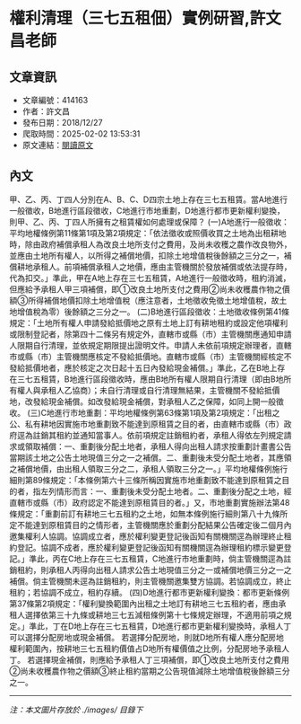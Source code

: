 # 權利清理（三七五租佃）實例研習,許文昌老師

## 文章資訊
- 文章編號：414163
- 作者：許文昌
- 發布日期：2018/12/27
- 爬取時間：2025-02-02 13:53:31
- 原文連結：[閱讀原文](https://real-estate.get.com.tw/Columns/detail.aspx?no=414163)

## 內文
甲、乙、丙、丁四人分別在A、B、C、D四宗土地上存在三七五租賃。當A地進行一般徵收，B地進行區段徵收，C地進行市地重劃，D地進行都市更新權利變換，則甲、乙、丙、丁四人所擁有之租賃權如何處理或保障？
(一)A地進行一般徵收：平均地權條例第11條第1項及第2項規定：「依法徵收或照價收買之土地為出租耕地時，除由政府補償承租人為改良土地所支付之費用，及尚未收穫之農作改良物外，並應由土地所有權人，以所得之補償地價，扣除土地增值稅後餘額之三分之一，補償耕地承租人。前項補償承租人之地價，應由主管機關於發放補償或依法提存時，代為扣交。」準此，甲在A地上存在三七五租賃，A地進行一般徵收時，租約消滅，但應給予承租人甲三項補償，即①改良土地所支付之費用②尚未收穫農作物之價額③所得補償地價扣除土地增值稅（應注意者，土地徵收免徵土地增值稅，故土地增值稅為零）後餘額之三分之一。
(二)B地進行區段徵收：土地徵收條例第41條規定：「土地所有權人申請發給抵價地之原有土地上訂有耕地租約或設定他項權利或限制登記者，除第四十二條另有規定外，直轄巿或縣（巿）主管機關應通知申請人限期自行清理，並依規定期限提出證明文件。申請人未依前項規定辦理者，直轄巿或縣（巿）主管機關應核定不發給抵價地。直轄巿或縣（巿）主管機關經核定不發給抵價地者，應於核定之次日起十五日內發給現金補償。」準此，乙在B地上存在三七五租賃，B地進行區段徵收時，應由B地所有權人限期自行清理（即由B地所有權人與承租人乙協商）；未自行清理或自行清理無結果，主管機關不發給抵價地，改發給現金補償。如改發給現金補償，對承租人乙之保障，如同上開一般徵收。
(三)C地進行市地重劃：平均地權條例第63條第1項及第2項規定：「出租之公、私有耕地因實施市地重劃致不能達到原租賃之目的者，由直轄市或縣（市）政府逕為註銷其租約並通知當事人。依前項規定註銷租約者，承租人得依左列規定請求或領取補償：一、重劃後分配土地者，承租人得向出租人請求按重劃計畫書公告當期該土地之公告土地現值三分之一之補償。二、重劃後未受分配土地者，其應領之補償地價，由出租人領取三分之二，承租人領取三分之一。」平均地權條例施行細則第89條規定：「本條例第六十三條所稱因實施市地重劃致不能達到原租賃之目的者，指左列情形而言：一、重劃後未受分配土地者。二、重劃後分配之土地，經直轄市或縣（市）政府認定不能達到原租賃目的者。」又，市地重劃實施辦法第48條規定：「重劃前訂有耕地三七五租約之土地，如無本條例施行細則第八十九條所定不能達到原租賃目的之情形者，主管機關應於重劃分配結果公告確定後二個月內邀集權利人協調。協調成立者，應於權利變更登記後函知有關機關逕為辦理終止租約登記。協調不成者，應於權利變更登記後函知有關機關逕為辦理租約標示變更登記。」準此，丙在C地上存在三七五租賃，C地進行市地重劃時，倘主管機關逕為註銷租約，則承租人丙得向出租人請求公告土地現值三分之一或補償地價三分之一之補償。倘主管機關未逕為註銷租約，則主管機關邀集雙方協調。若協調成立，終止租約；若協調不成立，租約存續。
(四)D地進行都市更新權利變換：都市更新條例第37條第2項規定：「權利變換範圍內出租之土地訂有耕地三七五租約者，應由承租人選擇依第三十九條或耕地三七五減租條例第十七條規定辦理，不適用前項之規定。」準此，丁在D地上存在三七五租賃，D地進行都市更新權利變換時，承租人丁可以選擇分配房地或現金補償。
若選擇分配房地，則就D地所有權人應分配房地權利範圍內，按耕地三七五租約價值占D地所有權價值之比例，分配房地予承租人丁。
若選擇現金補償，則應給予承租人丁三項補償，即①改良土地所支付之費用②尚未收穫農作物之價額③終止租約當期之公告現值減除土地增值稅後餘額三分之一。

---
*注：本文圖片存放於 ./images/ 目錄下*
